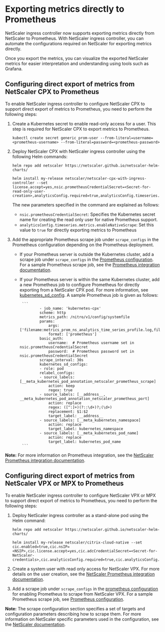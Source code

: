 # Exporting metrics directly to Prometheus

NetScaler ingress controller now supports exporting metrics directly from NetScaler to Prometheus. 
With NetScaler ingress controller, you can automate the configurations required on NetScaler for exporting metrics directly.

Once you export the metrics, you can visualize the exported NetScaler metrics for easier interpretation and understanding using tools such as Grafana.

## Configuring direct export of metrics from NetScaler CPX to Prometheus

To enable NetScaler ingress controller to configure NetScaler CPX to support direct export of metrics to Prometheus, you need to perform the following steps:

1.  Create a Kubernetes secret to enable read-only access for a user. This step is required for NetScaler CPX to export metrics to Prometheus.

        kubectl create secret generic prom-user --from-literal=username=<prometheus-username> --from-literal=password=<prometheus-password>

2.  Deploy NetScaler CPX with NetScaler ingress controller using the following Helm commands:

        helm repo add netscaler https://netscaler.github.io/netscaler-helm-charts/

        helm install my-release netscaler/netscaler-cpx-with-ingress-controller --set license.accept=yes,nsic.prometheusCredentialSecret=<Secret-for-read-only-user-creation>,analyticsConfig.required=true,analyticsConfig.timeseries.metrics.enable=true,analyticsConfig.timeseries.port=5563,analyticsConfig.timeseries.metrics.mode=prometheus,analyticsConfig.timeseries.metrics.enableNativeScrape=true

    The new parameters specified in the command are explained as follows:

    -  `nsic.prometheusCredentialSecret`: Specifies the Kubernetes secret name for creating the read only user for native Prometheus support.
    -  `analyticsConfig.timeseries.metrics.enableNativeScrape`: Set this value to `true` for directly exporting metrics to Prometheus

3.  Add the appropriate Prometheus scrape job under `scrape_configs` in the Prometheus configuration depending on the Prometheus deployment.
    -  If your Prometheus server is outside the Kubernetes cluster, add a scrape job under `scrape_configs` in the [Prometheus configuration](https://prometheus.io/docs/prometheus/latest/configuration/configuration/). For a sample Prometheus scrape job, see the [Prometheus integration documentation](https://docs.netscaler.com/en-us/citrix-adc/current-release/observability/prometheus-integration#prometheus-configuration).

    -  If your Prometheus server is within the same Kubernetes cluster, add a new Prometheus job to configure Prometheus for directly exporting from a NetScaler CPX pod. For more information, see [kubernetes_sd_config](https://prometheus.io/docs/prometheus/latest/configuration/configuration/#kubernetes_sd_config). A sample Prometheus job is given as follows:

            ```
                    - job_name: 'kubernetes-cpx'
                    scheme: http
                    metrics_path: /nitro/v1/config/systemfile
                    params:
                        args: ['filename:metrics_prom_ns_analytics_time_series_profile.log,filelocation:/var/nslog']
                        format: ['prometheus']
                    basic_auth:
                        username:  # Prometheus username set in nsic.prometheusCredentialSecret
                        password:  # Prometheus password set in nsic.prometheusCredentialSecret
                    scrape_interval: 30s
                    kubernetes_sd_configs:
                    - role: pod
                    relabel_configs:
                    - source_labels: [__meta_kubernetes_pod_annotation_netscaler_prometheus_scrape]
                        action: keep
                        regex: true
                    - source_labels: [__address__, __meta_kubernetes_pod_annotation_netscaler_prometheus_port]
                        action: replace
                        regex: ([^:]+)(?::\d+)?;(\d+)
                        replacement: $1:$2
                        target_label: __address__
                    - source_labels: [__meta_kubernetes_namespace]
                        action: replace
                        target_label: kubernetes_namespace
                    - source_labels: [__meta_kubernetes_pod_name]
                        action: replace
                        target_label: kubernetes_pod_name
            ```

**Note:**
For more information on Prometheus integration, see the [NetScaler Prometheus integration documentation](https://docs.netscaler.com/en-us/citrix-adc/current-release/observability/prometheus-integration).

## Configuring direct export of metrics from NetScaler VPX or MPX to Prometheus

To enable NetScaler ingress controller to configure NetScaler VPX or MPX to support direct export of metrics to Prometheus, you need to perform the following steps:

1.  Deploy NetScaler ingress controller as a stand-alone pod using the Helm command:

        helm repo add netscaler https://netscaler.github.io/netscaler-helm-charts/

        helm install my-release netscaler/citrix-cloud-native --set cic.enabled=true,cic.nsIP=<NSIP>,cic.license.accept=yes,cic.adcCredentialSecret=<Secret-for-NetScaler-credentials>,cic.analyticsConfig.required=true,cic.analyticsConfig.timeseries.metrics.enable=true,cic.analyticsConfig.timeseries.port=5563,cic.analyticsConfig.timeseries.metrics.mode=prometheus,cic.analyticsConfig.timeseries.metrics.enableNativeScrape=true

2.  Create a system user with read only access for NetScaler VPX. For more details on the user creation, see the [NetScaler Prometheus integration documentation](https://docs.netscaler.com/en-us/citrix-adc/current-release/observability/prometheus-integration#configure-read-only-prometheus-access-for-a-non-super-user).

3.  Add a scrape job under `scrape_configs` in the [prometheus configuration](https://prometheus.io/docs/prometheus/latest/configuration/configuration/) for enabling Prometheus to scrape from NetScaler VPX. For a sample Prometheus scrape job, see [Prometheus configuration](https://docs.netscaler.com/en-us/citrix-adc/current-release/observability/prometheus-integration#prometheus-configuration).

**Note:**
The scrape configuration section specifies a set of targets and configuration parameters describing how to scrape them. For more information on NetScaler specific parameters used in the configuration, see the [NetScaler documentation](https://docs.netscaler.com/en-us/citrix-adc/current-release/observability/prometheus-integration#install-and-configure-prometheus-for-metrics-export-from-netscaler).
